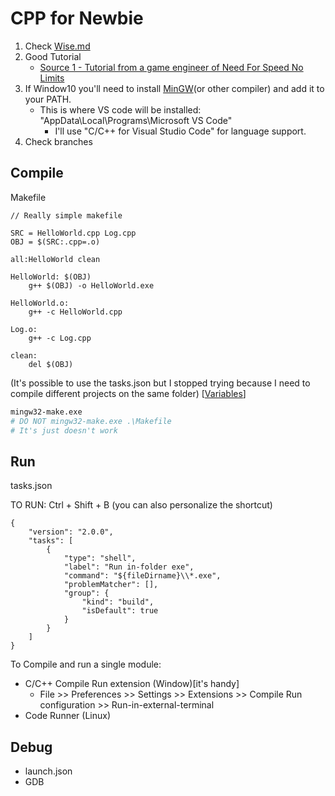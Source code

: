 # CPP for Newbie

1. Check [Wise.md](https://github.com/Jakkins/CPP_for_Newbie/blob/master/Wise.md)
2. Good Tutorial
	- [Source 1 - Tutorial from a game engineer of Need For Speed No Limits](https://www.youtube.com/watch?v=18c3MTX0PK0&list=PLlrATfBNZ98dudnM48yfGUldqGD0S4FFb)
3. If Window10 you'll need to install [MinGW](http://www.mingw.org/)(or other compiler) and add it to your PATH.
	- This is where VS code will be installed: "AppData\Local\Programs\Microsoft VS Code"
		- I'll use "C/C++ for Visual Studio Code" for language support.
4. Check branches

## Compile
Makefile
```
// Really simple makefile

SRC = HelloWorld.cpp Log.cpp
OBJ = $(SRC:.cpp=.o)

all:HelloWorld clean

HelloWorld: $(OBJ)
	g++ $(OBJ) -o HelloWorld.exe

HelloWorld.o:
	g++ -c HelloWorld.cpp

Log.o:
	g++ -c Log.cpp

clean:
	del $(OBJ)
```

(It's possible to use the tasks.json but I stopped trying because I need to compile different projects on the same folder) [[Variables](https://code.visualstudio.com/docs/editor/variables-reference)]

```bash
mingw32-make.exe
# DO NOT mingw32-make.exe .\Makefile
# It's just doesn't work
```
## Run
tasks.json

TO RUN: Ctrl + Shift + B (you can also personalize the shortcut)
```
{
	"version": "2.0.0",
	"tasks": [
		{
			"type": "shell",
			"label": "Run in-folder exe",
			"command": "${fileDirname}\\*.exe",
			"problemMatcher": [],
			"group": {
				"kind": "build",
				"isDefault": true
			}
		}
	]
}
```

To Compile and run a single module:
- C/C++ Compile Run extension (Window)[it's handy]
  - File >> Preferences >> Settings >> Extensions >> Compile Run configuration >> Run-in-external-terminal
- Code Runner (Linux)

## Debug

- launch.json
- GDB
